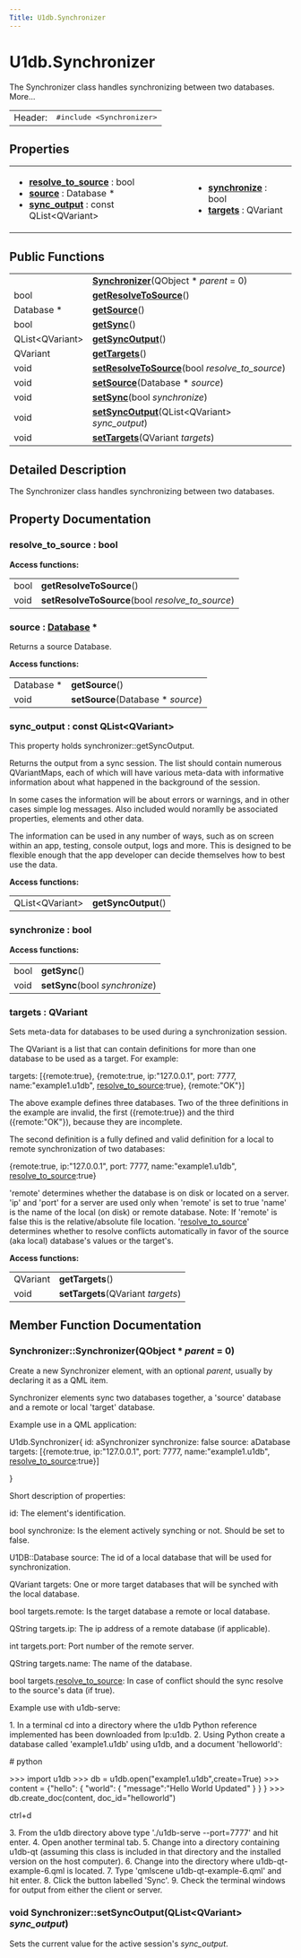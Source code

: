 ```yaml
---
Title: U1db.Synchronizer
---
```


# U1db.Synchronizer

<!-- $$$Synchronizer-brief -->
<p>The Synchronizer class handles synchronizing between two databases. More...</p>
<!-- @@@Synchronizer -->
<table class="alignedsummary">
<tr><td class="memItemLeft rightAlign topAlign"> Header:</td><td class="memItemRight bottomAlign"> </b><tt><span class="preprocessor">#include &lt;Synchronizer&gt;</span>
</tt></td></tr></table><ul>
</ul>
<h2>Properties</h2>
<table class="propsummary">
<tr><td class="topAlign"><ul>
<li class="fn"><b><a href="#resolve_to_source-prop">resolve_to_source</a></b> : bool</li>
<li class="fn"><b><a href="#source-prop">source</a></b> : Database *</li>
<li class="fn"><b><a href="#sync_output-prop">sync_output</a></b> : const QList&lt;QVariant&gt;</li>
</ul></td><td class="topAlign"><ul>
<li class="fn"><b><a href="#synchronize-prop">synchronize</a></b> : bool</li>
<li class="fn"><b><a href="#targets-prop">targets</a></b> : QVariant</li>
</ul>
</td></tr>
</table>
<h2>Public Functions</h2>
<table class="alignedsummary">
<tr><td class="memItemLeft rightAlign topAlign"> </td><td class="memItemRight bottomAlign"><b><a href="#Synchronizer">Synchronizer</a></b>(QObject *<i> parent</i> = 0)</td></tr>
<tr><td class="memItemLeft rightAlign topAlign"> bool </td><td class="memItemRight bottomAlign"><b><a href="#resolve_to_source-prop">getResolveToSource</a></b>()</td></tr>
<tr><td class="memItemLeft rightAlign topAlign"> Database * </td><td class="memItemRight bottomAlign"><b><a href="#source-prop">getSource</a></b>()</td></tr>
<tr><td class="memItemLeft rightAlign topAlign"> bool </td><td class="memItemRight bottomAlign"><b><a href="#synchronize-prop">getSync</a></b>()</td></tr>
<tr><td class="memItemLeft rightAlign topAlign"> QList&lt;QVariant&gt; </td><td class="memItemRight bottomAlign"><b><a href="#sync_output-prop">getSyncOutput</a></b>()</td></tr>
<tr><td class="memItemLeft rightAlign topAlign"> QVariant </td><td class="memItemRight bottomAlign"><b><a href="#targets-prop">getTargets</a></b>()</td></tr>
<tr><td class="memItemLeft rightAlign topAlign"> void </td><td class="memItemRight bottomAlign"><b><a href="#resolve_to_source-prop">setResolveToSource</a></b>(bool<i> resolve_to_source</i>)</td></tr>
<tr><td class="memItemLeft rightAlign topAlign"> void </td><td class="memItemRight bottomAlign"><b><a href="#source-prop">setSource</a></b>(Database *<i> source</i>)</td></tr>
<tr><td class="memItemLeft rightAlign topAlign"> void </td><td class="memItemRight bottomAlign"><b><a href="#synchronize-prop">setSync</a></b>(bool<i> synchronize</i>)</td></tr>
<tr><td class="memItemLeft rightAlign topAlign"> void </td><td class="memItemRight bottomAlign"><b><a href="#setSyncOutput">setSyncOutput</a></b>(QList&lt;QVariant&gt;<i> sync_output</i>)</td></tr>
<tr><td class="memItemLeft rightAlign topAlign"> void </td><td class="memItemRight bottomAlign"><b><a href="#targets-prop">setTargets</a></b>(QVariant<i> targets</i>)</td></tr>
</table>
<!-- $$$Synchronizer-description -->
<h2>Detailed Description</h2>
<p>The Synchronizer class handles synchronizing between two databases.</p>
<!-- @@@Synchronizer -->
<h2>Property Documentation</h2>
<!-- $$$resolve_to_source-prop$$$getResolveToSource$$$setResolveToSourcebool -->
<h3 class="fn"><span class="name">resolve_to_source</span> : <span class="type">bool</span></h3>
<p><b>Access functions:</b></p>
<table class="alignedsummary">
<tr><td class="memItemLeft topAlign rightAlign"> bool </td><td class="memItemRight bottomAlign"><span class="name"><b>getResolveToSource</b></span>()</td></tr>
<tr><td class="memItemLeft topAlign rightAlign"> void </td><td class="memItemRight bottomAlign"><span class="name"><b>setResolveToSource</b></span>(bool<i> resolve_to_source</i>)</td></tr>
</table>
<!-- @@@resolve_to_source -->
<!-- $$$source-prop$$$getSource$$$setSourceDatabase* -->
<h3 class="fn"><span class="name">source</span> : <span class="type"><a href="U1db.Database.md">Database</a></span> *</h3>
<p>Returns a source Database.</p>
<p><b>Access functions:</b></p>
<table class="alignedsummary">
<tr><td class="memItemLeft topAlign rightAlign"> Database * </td><td class="memItemRight bottomAlign"><span class="name"><b>getSource</b></span>()</td></tr>
<tr><td class="memItemLeft topAlign rightAlign"> void </td><td class="memItemRight bottomAlign"><span class="name"><b>setSource</b></span>(Database *<i> source</i>)</td></tr>
</table>
<!-- @@@source -->
<!-- $$$sync_output-prop$$$getSyncOutput -->
<h3 class="fn"><span class="name">sync_output</span> : const <span class="type">QList</span>&lt;<span class="type">QVariant</span>&gt;</h3>
<p>This property holds synchronizer::getSyncOutput.</p>
<p>Returns the output from a sync session. The list should contain numerous QVariantMaps, each of which will have various meta-data with informative information about what happened in the background of the session.</p>
<p>In some cases the information will be about errors or warnings, and in other cases simple log messages. Also included would noramlly be associated properties, elements and other data.</p>
<p>The information can be used in any number of ways, such as on screen within an app, testing, console output, logs and more. This is designed to be flexible enough that the app developer can decide themselves how to best use the data.</p>
<p><b>Access functions:</b></p>
<table class="alignedsummary">
<tr><td class="memItemLeft topAlign rightAlign"> QList&lt;QVariant&gt; </td><td class="memItemRight bottomAlign"><span class="name"><b>getSyncOutput</b></span>()</td></tr>
</table>
<!-- @@@sync_output -->
<!-- $$$synchronize-prop$$$getSync$$$setSyncbool -->
<h3 class="fn"><span class="name">synchronize</span> : <span class="type">bool</span></h3>
<p><b>Access functions:</b></p>
<table class="alignedsummary">
<tr><td class="memItemLeft topAlign rightAlign"> bool </td><td class="memItemRight bottomAlign"><span class="name"><b>getSync</b></span>()</td></tr>
<tr><td class="memItemLeft topAlign rightAlign"> void </td><td class="memItemRight bottomAlign"><span class="name"><b>setSync</b></span>(bool<i> synchronize</i>)</td></tr>
</table>
<!-- @@@synchronize -->
<!-- $$$targets-prop$$$getTargets$$$setTargetsQVariant -->
<h3 class="fn"><span class="name">targets</span> : <span class="type">QVariant</span></h3>
<p>Sets meta-data for databases to be used during a synchronization session.</p>
<p>The QVariant is a list that can contain definitions for more than one database to be used as a target. For example:</p>
<p>targets: [{remote:true}, {remote:true, ip:&quot;127.0&#x2e;0&#x2e;1&quot;, port: 7777, name:&quot;example1.u1db&quot;, <a href="#resolve_to_source-prop">resolve_to_source</a>:true}, {remote:&quot;OK&quot;}]</p>
<p>The above example defines three databases. Two of the three definitions in the example are invalid, the first ({remote:true}) and the third ({remote:&quot;OK&quot;}), because they are incomplete.</p>
<p>The second definition is a fully defined and valid definition for a local to remote synchronization of two databases:</p>
<p>{remote:true, ip:&quot;127.0&#x2e;0&#x2e;1&quot;, port: 7777, name:&quot;example1.u1db&quot;, <a href="#resolve_to_source-prop">resolve_to_source</a>:true}</p>
<p>'remote' determines whether the database is on disk or located on a server. 'ip' and 'port' for a server are used only when 'remote' is set to true 'name' is the name of the local (on disk) or remote database. Note: If 'remote' is false this is the relative/absolute file location. '<a href="#resolve_to_source-prop">resolve_to_source</a>' determines whether to resolve conflicts automatically in favor of the source (aka local) database's values or the target's.</p>
<p><b>Access functions:</b></p>
<table class="alignedsummary">
<tr><td class="memItemLeft topAlign rightAlign"> QVariant </td><td class="memItemRight bottomAlign"><span class="name"><b>getTargets</b></span>()</td></tr>
<tr><td class="memItemLeft topAlign rightAlign"> void </td><td class="memItemRight bottomAlign"><span class="name"><b>setTargets</b></span>(QVariant<i> targets</i>)</td></tr>
</table>
<!-- @@@targets -->
<h2>Member Function Documentation</h2>
<!-- $$$Synchronizer[overload1]$$$SynchronizerQObject* -->
<h3 class="fn">Synchronizer::<span class="name">Synchronizer</span>(<span class="type">QObject</span> *<i> parent</i> = 0)</h3>
<p>Create a new Synchronizer element, with an optional <i>parent</i>, usually by declaring it as a QML item.</p>
<p>Synchronizer elements sync two databases together, a 'source' database and a remote or local 'target' database.</p>
<p>Example use in a QML application:</p>
<p>U1db.Synchronizer{ id: aSynchronizer synchronize: false source: aDatabase targets: [{remote:true, ip:&quot;127.0&#x2e;0&#x2e;1&quot;, port: 7777, name:&quot;example1.u1db&quot;, <a href="#resolve_to_source-prop">resolve_to_source</a>:true}]</p>
<p>}</p>
<p>Short description of properties:</p>
<p>id: The element's identification.</p>
<p>bool synchronize: Is the element actively synching or not. Should be set to false.</p>
<p>U1DB::Database source: The id of a local database that will be used for synchronization.</p>
<p>QVariant targets: One or more target databases that will be synched with the local database.</p>
<p>bool targets.remote: Is the target database a remote or local database.</p>
<p>QString targets.ip: The ip address of a remote database (if applicable).</p>
<p>int targets.port: Port number of the remote server.</p>
<p>QString targets.name: The name of the database.</p>
<p>bool targets.<a href="#resolve_to_source-prop">resolve_to_source</a>: In case of conflict should the sync resolve to the source's data (if true).</p>
<p>Example use with u1db-serve:</p>
<p>1. In a terminal cd into a directory where the u1db Python reference implemented has been downloaded from lp:u1db. 2. Using Python create a database called 'example1.u1db' using u1db, and a document 'helloworld':</p>
<p># python</p>
<p>&gt;&gt;&gt; import u1db &gt;&gt;&gt; db = u1db.open(&quot;example1.u1db&quot;,create=True) &gt;&gt;&gt; content = {&quot;hello&quot;: { &quot;world&quot;: { &quot;message&quot;:&quot;Hello World Updated&quot; } } } &gt;&gt;&gt; db.create_doc(content, doc_id=&quot;helloworld&quot;)</p>
<p>ctrl+d</p>
<p>3. From the u1db directory above type './u1db-serve --port=7777' and hit enter. 4. Open another terminal tab. 5. Change into a directory containing u1db-qt (assuming this class is included in that directory and the installed version on the host computer). 6. Change into the directory where u1db-qt-example-6.qml is located. 7. Type 'qmlscene u1db-qt-example-6.qml' and hit enter. 8. Click the button labelled 'Sync'. 9. Check the terminal windows for output from either the client or server.</p>
<!-- @@@Synchronizer -->
<!-- $$$setSyncOutput[overload1]$$$setSyncOutputQList<QVariant> -->
<h3 class="fn"><span class="type">void</span> Synchronizer::<span class="name">setSyncOutput</span>(<span class="type">QList</span>&lt;<span class="type">QVariant</span>&gt;<i> sync_output</i>)</h3>
<p>Sets the current value for the active session's <i>sync_output</i>.</p>
<!-- @@@setSyncOutput -->
